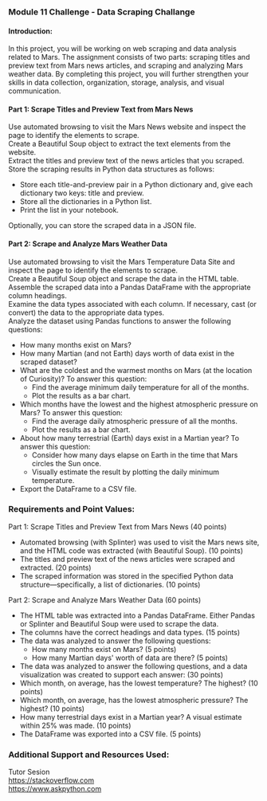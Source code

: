 ### Module 11 Challenge - Data Scraping Challange

#### Introduction:
In this project, you will be working on web scraping and data analysis related to Mars. The assignment consists of two parts: scraping titles and preview text from Mars news articles, and scraping and analyzing Mars weather data. By completing this project, you will further strengthen your skills in data collection, organization, storage, analysis, and visual communication.


#### Part 1: Scrape Titles and Preview Text from Mars News

Use automated browsing to visit the Mars News website and inspect the page to identify the elements to scrape.\
Create a Beautiful Soup object to extract the text elements from the website.\
Extract the titles and preview text of the news articles that you scraped.\
Store the scraping results in Python data structures as follows:
* Store each title-and-preview pair in a Python dictionary and, give each dictionary two keys: title and preview. 
* Store all the dictionaries in a Python list.
* Print the list in your notebook.

Optionally, you can store the scraped data in a JSON file.


#### Part 2: Scrape and Analyze Mars Weather Data

Use automated browsing to visit the Mars Temperature Data Site and inspect the page to identify the elements to scrape.\
Create a Beautiful Soup object and scrape the data in the HTML table.\
Assemble the scraped data into a Pandas DataFrame with the appropriate column headings.\
Examine the data types associated with each column. If necessary, cast (or convert) the data to the appropriate data types.\
Analyze the dataset using Pandas functions to answer the following questions:

* How many months exist on Mars?
* How many Martian (and not Earth) days worth of data exist in the scraped dataset?
* What are the coldest and the warmest months on Mars (at the location of Curiosity)? To answer this question:
  * Find the average minimum daily temperature for all of the months.
  * Plot the results as a bar chart.
* Which months have the lowest and the highest atmospheric pressure on Mars? To answer this question:
  * Find the average daily atmospheric pressure of all the months.
  * Plot the results as a bar chart.
* About how many terrestrial (Earth) days exist in a Martian year? To answer this question:
  * Consider how many days elapse on Earth in the time that Mars circles the Sun once.
  * Visually estimate the result by plotting the daily minimum temperature.
* Export the DataFrame to a CSV file.

### Requirements and Point Values:
Part 1: Scrape Titles and Preview Text from Mars News (40 points)
* Automated browsing (with Splinter) was used to visit the Mars news site, and the HTML code was extracted (with Beautiful Soup). (10 points)
* The titles and preview text of the news articles were scraped and extracted. (20 points)
* The scraped information was stored in the specified Python data structure—specifically, a list of dictionaries. (10 points)

Part 2: Scrape and Analyze Mars Weather Data (60 points)
* The HTML table was extracted into a Pandas DataFrame. Either Pandas or Splinter and Beautiful Soup were used to scrape the data. 
* The columns have the correct headings and data types. (15 points)
* The data was analyzed to answer the following questions: 
  * How many months exist on Mars? (5 points)
  * How many Martian days' worth of data are there? (5 points)
* The data was analyzed to answer the following questions, and a data visualization was created to support each answer: (30 points)
* Which month, on average, has the lowest temperature? The highest? (10 points)
* Which month, on average, has the lowest atmospheric pressure? The highest? (10 points)
* How many terrestrial days exist in a Martian year? A visual estimate within 25% was made. (10 points)
* The DataFrame was exported into a CSV file. (5 points)

### Additional Support and Resources Used:
Tutor Sesion\
https://stackoverflow.com \
https://www.askpython.com 
